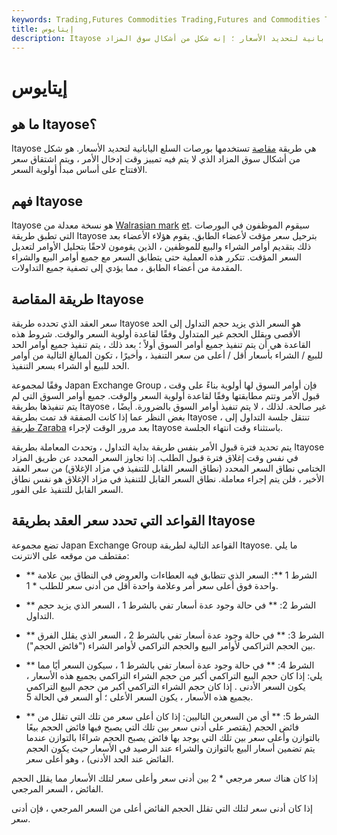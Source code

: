 ```yaml
---
keywords: Trading,Futures Commodities Trading,Futures and Commodities Trading
title: إيتايوس
description: Itayose هي طريقة مقاصة تستخدمها بورصات السلع اليابانية لتحديد الأسعار ؛ إنه شكل من أشكال سوق المزاد.
---
```


# إيتايوس
## ما هو Itayose؟

Itayose هي طريقة [مقاصة](/clearing) تستخدمها بورصات السلع اليابانية لتحديد الأسعار. هو شكل من أشكال سوق المزاد الذي لا يتم فيه تمييز وقت إدخال الأمر ، ويتم اشتقاق سعر الافتتاح على أساس مبدأ أولوية السعر.

## فهم Itayose

Itayose هو نسخة معدلة من [Walrasian mark](/walrasian) [et](/walrasian). سيقوم الموظفون في البورصات التي تطبق طريقة Itayose بترحيل سعر مؤقت لأعضاء الطابق. يقوم هؤلاء الأعضاء بعد ذلك بتقديم أوامر الشراء والبيع للموظفين ، الذين يقومون لاحقًا بتحليل الأوامر لتعديل السعر المؤقت. تتكرر هذه العملية حتى يتطابق السعر مع جميع أوامر البيع والشراء المقدمة من أعضاء الطابق ، مما يؤدي إلى تصفية جميع التداولات.

## طريقة المقاصة Itayose

سعر العقد الذي تحدده طريقة Itayose هو السعر الذي يزيد حجم التداول إلى الحد الأقصى ويقلل الحجم غير المتداول وفقًا لقاعدة أولوية السعر والوقت. شروط هذه القاعدة هي أن يتم تنفيذ جميع أوامر السوق أولاً ؛ بعد ذلك ، يتم تنفيذ جميع أوامر الحد للبيع / الشراء بأسعار أقل / أعلى من سعر التنفيذ ، وأخيرًا ، تكون المبالغ التالية من أوامر الحد للبيع أو الشراء بسعر التنفيذ.

وفقًا لمجموعة Japan Exchange Group ، فإن أوامر السوق لها أولوية بناءً على وقت قبول الأمر وتتم مطابقتها وفقًا لقاعدة أولوية السعر والوقت. جميع أوامر السوق التي لم يتم تنفيذها بطريقة Itayose غير صالحة. لذلك ، لا يتم تنفيذ أوامر السوق بالضرورة. أيضًا ، بغض النظر عما إذا كانت الصفقة قد تمت بطريقة Itayose ، تنتقل جلسة التداول إلى [طريقة Zaraba](/zar-south-african-rand) بعد مرور الوقت لإجراء Itayose باستثناء وقت انتهاء الجلسة.

يتم تحديد فترة قبول الأمر بنفس طريقة بداية التداول ، وتحدث المعاملة بطريقة Itayose في نفس وقت إغلاق فترة قبول الطلب. إذا تجاوز السعر المحدد عن طريق المزاد الختامي نطاق السعر المحدد (نطاق السعر القابل للتنفيذ في مزاد الإغلاق) من سعر العقد الأخير ، فلن يتم إجراء معاملة. نطاق السعر القابل للتنفيذ في مزاد الإغلاق هو نفس نطاق السعر القابل للتنفيذ على الفور.

## القواعد التي تحدد سعر العقد بطريقة Itayose

تضع مجموعة Japan Exchange Group القواعد التالية لطريقة Itayose. ما يلي مقتطف من موقعه على الانترنت:

- ** الشرط 1 **: السعر الذي تتطابق فيه العطاءات والعروض في النطاق بين علامة واحدة فوق أعلى سعر أمر وعلامة واحدة أقل من أدنى سعر للطلب * 1.

- ** الشرط 2: ** في حالة وجود عدة أسعار تفي بالشرط 1 ، السعر الذي يزيد حجم التداول.

- ** الشرط 3: ** في حالة وجود عدة أسعار تفي بالشرط 2 ، السعر الذي يقلل الفرق بين الحجم التراكمي لأوامر البيع والحجم التراكمي لأوامر الشراء ("فائض الحجم").

- ** الشرط 4: ** في حالة وجود عدة أسعار تفي بالشرط 1 ، سيكون السعر أيًا مما يلي: إذا كان حجم البيع التراكمي أكبر من حجم الشراء التراكمي بجميع هذه الأسعار ، يكون السعر الأدنى . إذا كان حجم الشراء التراكمي أكبر من حجم البيع التراكمي بجميع هذه الأسعار ، يكون السعر الأعلى ؛ أو السعر في الحالة 5.

- ** الشرط 5: ** أي من السعرين التاليين: إذا كان أعلى سعر من تلك التي تقلل من فائض الحجم (يقتصر على أدنى سعر بين تلك التي يصبح فيها فائض الحجم بيعًا بالتوازن وأعلى سعر بين تلك التي يوجد بها فائض يصبح الحجم شراءًا بالتوازن عندما يتم تضمين أسعار البيع بالتوازن والشراء عند الرصيد في الأسعار حيث يكون الحجم الفائض عند الحد الأدنى) ، وهو أعلى سعر.

إذا كان هناك سعر مرجعي * 2 بين أدنى سعر وأعلى سعر لتلك الأسعار مما يقلل الحجم الفائض ، السعر المرجعي.

إذا كان أدنى سعر لتلك التي تقلل الحجم الفائض أعلى من السعر المرجعي ، فإن أدنى سعر.

